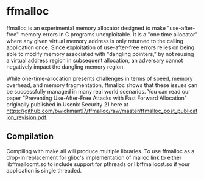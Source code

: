 # ffmalloc
ffmalloc is an experimental memory allocator designed to make "use-after-free" memory errors in C programs unexploitable. It is a "one time allocator" where any given virtual memory address is only returned to the calling application once. Since exploitation of use-after-free errors relies on being able to modify memory associated with "dangling pointers," by not reusing a virtual address region in subsequent allocation, an adversary cannot negatively impact the dangling memory region.

While one-time-allocation presents challenges in terms of speed, memory overhead, and memory fragmentation, ffmalloc shows that these issues can be successfully managed in many real world scenarios. You can read our paper "Preventing Use-After-Free Attacks with Fast Forward Allocation" originally published in Usenix Security 21 here at https://github.com/bwickman97/ffmalloc/raw/master/ffmalloc_post_publication_revision.pdf.

## Compilation
Compiling with make all will produce multiple libraries. To use ffmalloc as a drop-in replacement for glibc's implementation of malloc link to either libffmallocmt.so to include support for pthreads or libffmallocst.so if your application is single threaded.

